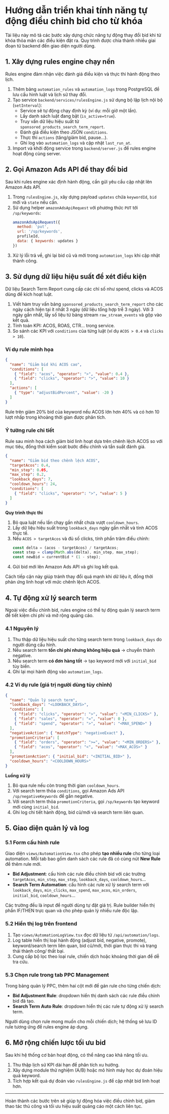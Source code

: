 # Hướng dẫn triển khai tính năng tự động điều chỉnh bid cho từ khóa

Tài liệu này mô tả các bước xây dựng chức năng tự động thay đổi bid khi từ khóa thỏa mãn các điều kiện đặt ra. Quy trình được chia thành nhiều giai đoạn từ backend đến giao diện người dùng.

## 1. Xây dựng **rules engine** chạy nền

Rules engine đảm nhận việc đánh giá điều kiện và thực thi hành động theo lịch.

1. Thêm bảng `automation_rules` và `automation_logs` trong PostgreSQL để lưu cấu hình luật và lịch sử thay đổi.
2. Tạo service `backend/services/rulesEngine.js` sử dụng bộ lập lịch nội bộ (`setInterval`):
   - Service sẽ tự động chạy định kỳ (ví dụ: mỗi giờ một lần).
   - Lấy danh sách luật đang bật (`is_active=true`).
   - Truy vấn dữ liệu hiệu suất từ `sponsored_products_search_term_report`.
   - Đánh giá điều kiện theo JSON `conditions`.
   - Thực thi `actions` (tăng/giảm bid, pause...).
   - Ghi log vào `automation_logs` và cập nhật `last_run_at`.
3. Import và khởi động service trong `backend/server.js` để rules engine hoạt động cùng server.

## 2. Gọi Amazon Ads API để thay đổi bid

Sau khi rules engine xác định hành động, cần gửi yêu cầu cập nhật lên Amazon Ads API.

1. Trong `rulesEngine.js`, xây dựng payload `updates` chứa `keywordId`, `bid` mới và `state` nếu cần.
2. Sử dụng helper `amazonAdsApiRequest` với phương thức `PUT` tới `/sp/keywords`:
   ```js
   amazonAdsApiRequest({
     method: 'put',
     url: '/sp/keywords',
     profileId,
     data: { keywords: updates }
   })
   ```
3. Xử lý lỗi trả về, ghi lại bid cũ và mới trong `automation_logs` khi cập nhật thành công.

## 3. Sử dụng dữ liệu hiệu suất để xét điều kiện

Dữ liệu Search Term Report cung cấp các chỉ số như spend, clicks và ACOS dùng để kích hoạt luật.

1. Viết hàm truy vấn bảng `sponsored_products_search_term_report` cho các ngày cách hiện tại ít nhất 3 ngày (dữ liệu tổng hợp trễ 3 ngày). Với 3 ngày gần nhất, lấy số liệu từ bảng stream `raw_stream_events` và gộp vào kết quả.
2. Tính toán KPI: ACOS, ROAS, CTR... trong service.
3. So sánh các KPI với `conditions` của từng luật (ví dụ `ACOS > 0.4` và `clicks > 10`).

### Ví dụ rule minh họa

```json
{
  "name": "Giảm bid khi ACOS cao",
  "conditions": [
    { "field": "acos", "operator": ">", "value": 0.4 },
    { "field": "clicks", "operator": ">", "value": 10 }
  ],
  "actions": [
    { "type": "adjustBidPercent", "value": -20 }
  ]
}
```

Rule trên giảm 20% bid của keyword nếu ACOS lớn hơn 40% và có hơn 10 lượt nhấp trong khoảng thời gian được phân tích.

### Ý tưởng rule chi tiết

Rule sau minh họa cách giảm bid linh hoạt dựa trên chênh lệch ACOS so với mục tiêu, đồng thời kiểm soát bước điều chỉnh và tần suất đánh giá.

```json
{
  "name": "Giảm bid theo chênh lệch ACOS",
  "targetAcos": 0.4,
  "min_step": 0.05,
  "max_step": 0.2,
  "lookback_days": 7,
  "cooldown_hours": 24,
  "conditions": [
    { "field": "clicks", "operator": ">", "value": 5 }
  ]
}
```

**Quy trình thực thi**

1. Bỏ qua luật nếu lần chạy gần nhất chưa vượt `cooldown_hours`.
2. Lấy dữ liệu hiệu suất trong `lookback_days` ngày gần nhất và tính ACOS thực tế.
3. Nếu `ACOS > targetAcos` và đủ số clicks, tính phần trăm điều chỉnh:
   ```js
   const delta = (acos - targetAcos) / targetAcos;
   const step = clamp(Math.abs(delta), min_step, max_step);
   const newBid = currentBid * (1 - step);
   ```
4. Gửi bid mới lên Amazon Ads API và ghi log kết quả.

Cách tiếp cận này giúp tránh thay đổi quá mạnh khi dữ liệu ít, đồng thời phản ứng linh hoạt với mức chênh lệch ACOS.

## 4. Tự động xử lý **search term**

Ngoài việc điều chỉnh bid, rules engine có thể tự động quản lý search term để tiết kiệm chi phí và mở rộng quảng cáo.

### 4.1 Nguyên lý

1. Thu thập dữ liệu hiệu suất cho từng search term trong `lookback_days` do người dùng cấu hình.
2. Nếu search term **tốn chi phí nhưng không hiệu quả** → chuyển thành negative.
3. Nếu search term **có đơn hàng tốt** → tạo keyword mới với `initial_bid` tùy biến.
4. Ghi lại mọi hành động vào `automation_logs`.

### 4.2 Ví dụ rule (giá trị người dùng tùy chỉnh)

```json
{
  "name": "Quản lý search term",
  "lookback_days": "<LOOKBACK_DAYS>",
  "conditions": [
    { "field": "clicks", "operator": ">", "value": "<MIN_CLICKS>" },
    { "field": "sales", "operator": "=", "value": 0 },
    { "field": "spend", "operator": ">", "value": "<MAX_SPEND>" }
  ],
  "negativeAction": { "matchType": "negativeExact" },
  "promotionCriteria": [
    { "field": "orders", "operator": ">=", "value": "<MIN_ORDERS>" },
    { "field": "acos", "operator": "<", "value": "<MAX_ACOS>" }
  ],
  "promotionAction": { "initial_bid": "<INITIAL_BID>" },
  "cooldown_hours": "<COOLDOWN_HOURS>"
}
```

**Luồng xử lý**

1. Bỏ qua rule nếu còn trong thời gian `cooldown_hours`.
2. Với search term thỏa `conditions`, gọi Amazon Ads API `/sp/negativeKeywords` để gắn negative.
3. Với search term thỏa `promotionCriteria`, gọi `/sp/keywords` tạo keyword mới cùng `initial_bid`.
4. Ghi log chi tiết hành động, bid cũ/mới và search term liên quan.

## 5. Giao diện quản lý và log

### 5.1 Form cấu hình rule

Giao diện `views/AutomationView.tsx` cho phép **tạo nhiều rule** cho từng loại automation. Mỗi tab bao gồm danh sách các rule đã có cùng nút **New Rule** để thêm rule mới.

- **Bid Adjustment**: cấu hình các rule điều chỉnh bid với các trường `targetAcos`, `min_step`, `max_step`, `lookback_days`, `cooldown_hours`…
- **Search Term Automation**: cấu hình các rule xử lý search term với `lookback_days`, `min_clicks`, `max_spend`, `max_acos`, `min_orders`, `initial_bid`, `cooldown_hours`…

Các trường đều là input để người dùng tự đặt giá trị. Rule builder hiển thị phần IF/THEN trực quan và cho phép quản lý nhiều rule độc lập.

### 5.2 Hiển thị log trên frontend

1. Tạo `views/AutomationLogView.tsx` đọc dữ liệu từ `/api/automation/logs`.
2. Log table hiển thị loại hành động (adjust bid, negative, promote), keyword/search term liên quan, bid cũ/mới, thời gian thực thi và trạng thái thành công/ thất bại.
3. Cung cấp bộ lọc theo loại rule, chiến dịch hoặc khoảng thời gian để dễ tra cứu.

### 5.3 Chọn rule trong tab **PPC Management**

Trong bảng quản lý PPC, thêm hai cột mới để gán rule cho từng chiến dịch:

- **Bid Adjustment Rule**: dropdown hiển thị danh sách các rule điều chỉnh bid đã tạo.
- **Search Term Auto Rule**: dropdown hiển thị các rule tự động xử lý search term.

Người dùng chọn rule mong muốn cho mỗi chiến dịch; hệ thống sẽ lưu ID rule tương ứng để rules engine áp dụng.

## 6. Mở rộng chiến lược tối ưu bid

Sau khi hệ thống cơ bản hoạt động, có thể nâng cao khả năng tối ưu.

1. Thu thập lịch sử KPI dài hạn để phân tích xu hướng.
2. Xây dựng module thử nghiệm (A/B) hoặc mô hình máy học dự đoán hiệu quả keyword.
3. Tích hợp kết quả dự đoán vào `rulesEngine.js` để cập nhật bid linh hoạt hơn.

---

Hoàn thành các bước trên sẽ giúp tự động hóa việc điều chỉnh bid, giảm thao tác thủ công và tối ưu hiệu suất quảng cáo một cách liên tục.